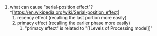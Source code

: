 1. what can cause "serial-position effect"?^[https://en.wikipedia.org/wiki/Serial-position_effect]
	1. recency effect (recalling the last portion more easily)
	2. primacy effect (recalling the earlier phase more easily)
		1. "primacy effect" is related to "[[Levels of Processing model]]"